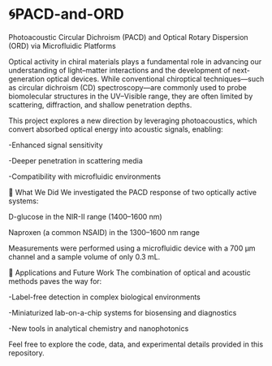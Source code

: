 # 🌀PACD-and-ORD
Photoacoustic Circular Dichroism (PACD) and Optical Rotary Dispersion (ORD) via Microfluidic Platforms

Optical activity in chiral materials plays a fundamental role in advancing our understanding of light–matter interactions and the development of next-generation optical devices. While conventional chiroptical techniques—such as circular dichroism (CD) spectroscopy—are commonly used to probe biomolecular structures in the UV–Visible range, they are often limited by scattering, diffraction, and shallow penetration depths.

This project explores a new direction by leveraging photoacoustics, which convert absorbed optical energy into acoustic signals, enabling:

-Enhanced signal sensitivity

-Deeper penetration in scattering media

-Compatibility with microfluidic environments

🔬 What We Did
We investigated the PACD response of two optically active systems:

D-glucose in the NIR-II range (1400–1600 nm)

Naproxen (a common NSAID) in the 1300–1600 nm range

Measurements were performed using a microfluidic device with a 700 µm channel and a sample volume of only 0.3 mL.

🔧 Applications and Future Work
The combination of optical and acoustic methods paves the way for:

-Label-free detection in complex biological environments

-Miniaturized lab-on-a-chip systems for biosensing and diagnostics

-New tools in analytical chemistry and nanophotonics

Feel free to explore the code, data, and experimental details provided in this repository.











